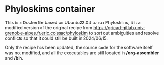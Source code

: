 # Phyloskims container

This is a Dockerfile based on Ubuntu22.04 to run Phyloskims, it it a modified version of the original recipe from https://gricad-gitlab.univ-grenoble-alpes.fr/eric.coissac/phyloskim to sort out ambiguities and resolve conflicts so that it could still
be built in 2024/06/15.

Only the recipe has been updated, the source code for the software itself was not modified, and all the executables are still located in **/org-assembler** and **/bin**.


